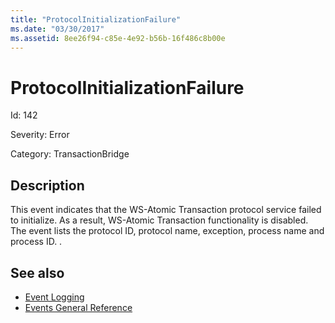 ```yaml
---
title: "ProtocolInitializationFailure"
ms.date: "03/30/2017"
ms.assetid: 8ee26f94-c85e-4e92-b56b-16f486c8b00e
---
```

# ProtocolInitializationFailure
Id: 142  
  
 Severity: Error  
  
 Category: TransactionBridge  
  
## Description  
 This event indicates that the WS-Atomic Transaction protocol service failed to initialize. As a result, WS-Atomic Transaction functionality is disabled. The event lists the protocol ID, protocol name, exception, process name and process ID. .  
  
## See also

- [Event Logging](../../../../../docs/framework/wcf/diagnostics/event-logging/index.md)
- [Events General Reference](../../../../../docs/framework/wcf/diagnostics/event-logging/events-general-reference.md)
